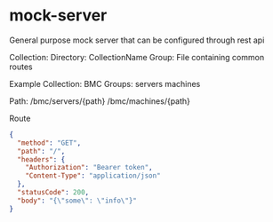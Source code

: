 # mock-server
General purpose mock server that can be configured through rest api

Collection:
    Directory: CollectionName
        Group: File containing common routes

Example
Collection: BMC
    Groups:
        servers
        machines

Path: 
    /bmc/servers/{path}
    /bmc/machines/{path}


Route
```json
{
  "method": "GET",
  "path": "/",
  "headers": {
    "Authorization": "Bearer token",
    "Content-Type": "application/json"
  },
  "statusCode": 200,
  "body": "{\"some\": \"info\"}"
}
```
